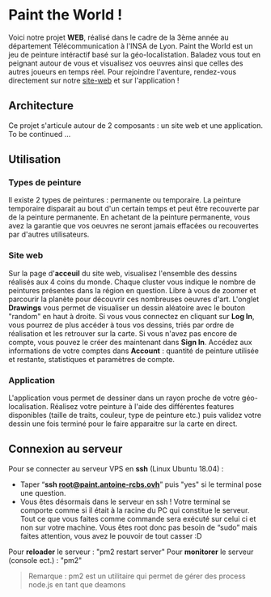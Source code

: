 # Paint the World !

Voici notre projet **WEB**, réalisé dans le cadre de la 3ème année au département Télécommunication à l'INSA de Lyon. Paint the World est un jeu de peinture intéractif basé sur la géo-localistation. Baladez vous tout en peignant autour de vous et visualisez vos oeuvres ainsi que celles des autres joueurs en temps réel. Pour rejoindre l'aventure, rendez-vous directement sur notre  [site-web](https://paint.antoine-rcbs.ovh/) et sur l'application !


## Architecture

Ce projet s'articule autour de 2 composants : un site web et une application. To be continued ...

## Utilisation

### Types de peinture
Il existe 2 types de peintures : permanente ou temporaire. La peinture temporaire disparait au bout d'un certain temps et peut être recouverte par de la peinture permanente. En achetant de la peinture permanente, vous avez la garantie que vos oeuvres ne seront jamais effacées ou recouvertes par d'autres utilisateurs.

### Site web
Sur la page d'**acceuil** du site web, visualisez l'ensemble des dessins réalisés aux 4 coins du monde. Chaque cluster vous indique le nombre de peintures présentes dans la région en question. Libre à vous de zoomer et parcourir la planète pour découvrir ces nombreuses oeuvres d'art.
L'onglet **Drawings** vous permet de visualiser un dessin aléatoire avec le bouton "random" en haut à droite. Si vous vous connectez en cliquant sur **Log In**, vous pourrez de plus accéder à tous vos dessins, triés par ordre de réalisation et les retrouver sur la carte. Si vous n'avez pas encore de compte, vous pouvez le créer des maintenant dans **Sign In**. Accédez aux informations de votre comptes dans **Account** : quantité de peinture utilisée et restante, statistiques et  paramètres de compte.

### Application
L'application vous permet de dessiner dans un rayon proche de votre géo-localisation. Réalisez votre peinture à l'aide des différentes features disponibles (taille de traits, couleur, type de peinture etc.) puis validez votre dessin une fois terminé pour le faire apparaitre sur la carte en direct.

## Connexion au serveur

Pour se connecter au serveur VPS en **ssh** (Linux Ubuntu 18.04) :

- Taper “**ssh root@paint.antoine-rcbs.ovh**” puis "yes" si le terminal pose une question.
- Vous êtes désormais dans le serveur en ssh ! Votre terminal se comporte comme si il était à la racine du PC 	qui constitue le serveur. Tout ce que vous faites comme commande sera exécuté sur celui ci et non sur votre machine. Vous êtes root donc pas besoin de “sudo” mais faites attention, vous avez le pouvoir de tout casser :D 

Pour **reloader** le serveur : "pm2 restart server"
Pour **monitorer** le serveur (console ect.) : "pm2" 
> Remarque : pm2 est un utilitaire qui permet de gérer des process node.js en tant que deamons
